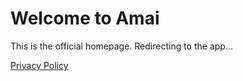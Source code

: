 # <!DOCTYPE html>
<html>
<head>
    <title>Homepage for Amai App</title>
    <!-- Redirect to your Glide app after 3 seconds -->
    <meta http-equiv="refresh" content="3;url=https://inamai.org">
</head>
<body>
    <h1>Welcome to Amai</h1>
    <p>This is the official homepage. Redirecting to the app...</p>
    <!-- Privacy Policy link (required by Google) -->
    <p><a href="https://policies.inamai.org/privacy-policy.html">Privacy Policy</a></p>
</body>
</html>
